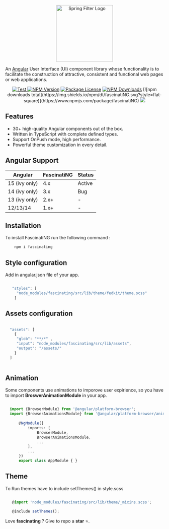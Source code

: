 <p align="center">
  <a href="https://github.com/68ociredef/fascinatiNG">
    <img src="https://imagizer.imageshack.com/img922/4490/5KPxID.png" alt="Spring Filter Logo" width="180">
  </a>
</p>

An <a href="https://angular.io/" target="_blank">Angular</a> User Interface (UI) component library whose functionality is to facilitate the construction of attractive, consistent and functional web pages or web applications.
<p align="center">
<a href="https://github.com/68ociredef/fascinatiNG/stargazers" target="_blank">
    <img src="https://img.shields.io/github/stars/68ociredef/fascinatiNG?style=social&label=Star&maxAge=2592000" alt="Test">
</a>
<a href="https://www.npmjs.com/~68ociredef" target="_blank"><img src="https://img.shields.io/npm/v/fascinating" alt="NPM Version" /></a>
<a href="https://www.npmjs.com/~68ociredef" target="_blank"><img src="https://img.shields.io/npm/l/fascinating" alt="Package License" /></a>
<a href="https://www.npmjs.com/~68ociredef" target="_blank"><img src="https://img.shields.io/npm/dm/fascinating" alt="NPM Downloads" /></a>
[![npm downloads total](https://img.shields.io/npm/dt/fascinatiNG.svg?style=flat-square)](https://www.npmjs.com/package/fascinatiNG)
<a href="https://angular.io/"><img src="https://img.shields.io/badge/%3C%2F%3E-Angular-red"></a>

## Features

   * 30+ high-quality Angular components out of the box.
   * Written in TypeScript with complete defined types.
   * Support OnPush mode, high performance.
   * Powerful theme customization in every detail.

## Angular Support

 Angular       | FascinatiNG     | Status      |
 ------------- | --------------- | ----------- |
 15 (ivy only) | 4.x             | Active      |
 14 (ivy only) | 3.x             | Bug         |
 13 (ivy only) | 2.x+            | -           |
 12/13/14      | 1.x+            | -           |             
 

## Installation

To install FascinatiNG run the following command :


``` sh
    npm i fascinating
```

## Style configuration

Add in angular.json file of your app.

```ts

   "styles": [
     "node_modules/fascinating/src/lib/theme/fedkit/theme.scss"
    ]

```

## Assets configuration

```ts

  "assets": [
    {
     "glob": "**/*" ,
     "input": "node_modules/fascinating/src/lib/assets",
     "output": "/assets/"
    }
  ]
  

```

## Animation

Some components use animations to imporove user expirience, so you have to import **BroswerAnimationModule** in your app.

```ts

  import {BrowserModule} from '@angular/platform-browser';
  import {BrowserAnimationsModule} from '@angular/platform-browser/animations';
      
      @NgModule({
          imports: [
              BrowserModule,
              BrowserAnimationsModule,
              ...
          ],
          ...
      })
      export class AppModule { }

```

## Theme

To Run themes have to include setThemes() in style.scss

```ts

   @import 'node_modules/fascinating/src/lib/theme/_mixins.scss';

   @include setThemes();

```



Love **fascinating** ? Give to repo a **star** :star:.
